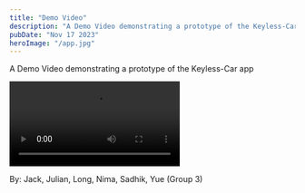 ```yaml
---
title: "Demo Video"
description: "A Demo Video demonstrating a prototype of the Keyless-Car app"
pubDate: "Nov 17 2023"
heroImage: "/app.jpg"
---
```

A Demo Video demonstrating a prototype of the Keyless-Car app

<video controls>
  <source src="/demo.mp4" type="video/mp4">
  Your browser does not support the video tag.
</video>

By: Jack, Julian, Long, Nima, Sadhik, Yue (Group 3)

